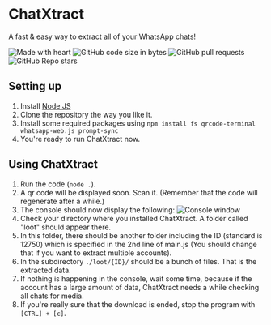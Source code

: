 # ChatXtract

A fast & easy way to extract all of your WhatsApp chats!

![Made with heart](https://img.shields.io/badge/Made%20with-%E2%9D%A4-f00?style=for-the-badge) ![GitHub code size in bytes](https://img.shields.io/github/languages/code-size/Le0X8/chatxtract?style=for-the-badge) ![GitHub pull requests](https://img.shields.io/github/issues-pr/Le0X8/chatxtract?style=for-the-badge) ![GitHub Repo stars](https://img.shields.io/github/stars/Le0X8/chatxtract?style=for-the-badge)

## Setting up

1. Install [Node.JS](https://nodejs.org/en/download/)
2. Clone the repository the way you like it.
3. Install some required packages using ```npm install fs qrcode-terminal whatsapp-web.js prompt-sync```
4. You're ready to run ChatXtract now.


## Using ChatXtract

1. Run the code (```node .```).
2. A qr code will be displayed soon. Scan it. (Remember that the code will regenerate after a while.)
3. The console should now display the following:
![Console window](https://i.imgur.com/vFDffjB.png)
4. Check your directory where you installed ChatXtract. A folder called "loot" should appear there.
5. In this folder, there should be another folder including the ID (standard is 12750) which is specified in the 2nd line of main.js (You should change that if you want to extract multiple accounts).
6. In the subdirectory ```./loot/{ID}/``` should be a bunch of files. That is the extracted data.
7. If nothing is happening in the console, wait some time, because if the account has a large amount of data, ChatXtract needs a while checking all chats for media.
8. If you're really sure that the download is ended, stop the program with ```[CTRL] + [c]```.
